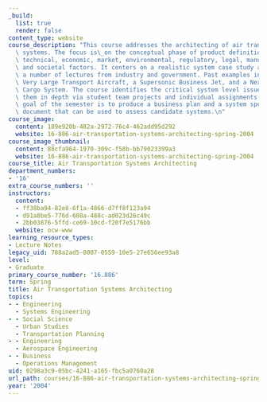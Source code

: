 ```yaml
---
_build:
  list: true
  render: false
content_type: website
course_description: "This course addresses the architecting of air transportation\
  \ systems. The focus is\_on the conceptual phase of product definition, including\
  \ technical, economic, market, environmental, regulatory, legal, manufacturing,\
  \ and societal factors. It centers on a realistic system case study and includes\
  \ a number of lectures from industry and government. Past examples include: the\
  \ Very Large Transport Aircraft, a Supersonic Business Jet, and a Next Generation\
  \ Cargo System. The course identifies the critical system level issues and analyzes\
  \ them in depth via student team projects and individual assignments. The overall\
  \ goal of the semester is to produce a business plan and a system specifications\
  \ document that can be used to assess candidate systems.\n"
course_image:
  content: 189e920b-482a-2972-76c4-462add95d292
  website: 16-886-air-transportation-systems-architecting-spring-2004
course_image_thumbnail:
  content: 88cfa964-1970-309c-f58b-bb79023399a3
  website: 16-886-air-transportation-systems-architecting-spring-2004
course_title: Air Transportation Systems Architecting
department_numbers:
- '16'
extra_course_numbers: ''
instructors:
  content:
  - ff38ba94-82e8-6f1a-4866-d7ff8f123a94
  - d91a8be5-776d-608a-488c-ad023d26c49c
  - 2bb03876-5ffd-ce69-10cd-f20f7e5176bb
  website: ocw-www
learning_resource_types:
- Lecture Notes
legacy_uid: 788a2ad5-0007-0559-10e5-27e656ee93a8
level:
- Graduate
primary_course_number: '16.886'
term: Spring
title: Air Transportation Systems Architecting
topics:
- - Engineering
  - Systems Engineering
- - Social Science
  - Urban Studies
  - Transportation Planning
- - Engineering
  - Aerospace Engineering
- - Business
  - Operations Management
uid: 0298a3c9-05bc-4241-a165-fbc5a0760a28
url_path: courses/16-886-air-transportation-systems-architecting-spring-2004
year: '2004'
---
```

